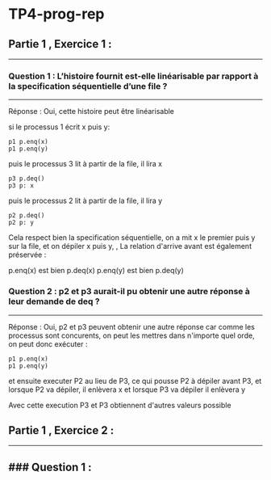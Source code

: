 # TP4-prog-rep


## Partie 1 , Exercice 1 : 
-----------------------

###  Question 1 : L’histoire fournit est-elle linéarisable par rapport à la specification séquentielle d’une file ?
------------

Réponse : Oui, cette histoire peut être linéarisable 

si le processus 1 écrit x puis y:   

    p1 p.enq(x)
    p1 p.enq(y)
    

puis le processus 3 lit à partir de la file, il lira x

    p3 p.deq()
    p3 p: x
    

puis le processus 2 lit à partir de la file, il  lira y

    p2 p.deq()
    p2 p: y
    

Cela respect bien la specification séquentielle, on a mit x le premier puis y sur la file, et on dépiler x puis y, , La relation d'arrive avant est également préservée :

p.enq(x) est bien p.deq(x)
p.enq(y) est bien p.deq(y) 

###  Question 2 : p2 et p3 aurait-il pu obtenir une autre réponse à leur demande de deq ?
------------

Réponse : Oui, p2 et p3 peuvent obtenir une autre réponse car comme les processus sont concurents, on peut les mettres dans n'importe quel orde, on peut donc exécuter :

    p1 p.enq(x)
    p1 p.enq(y)

et ensuite executer P2 au lieu de P3, ce qui pousse P2 à dépiler avant P3, et  lorsque P2 va dépiler, il enlèvera x et lorsque P3 va dépiler il enlèvera y

Avec cette execution P3 et P3 obtiennent d'autres valeurs possible


 ## Partie 1 , Exercice 2 : 
-----------------------

### Question 1 :
------------
 